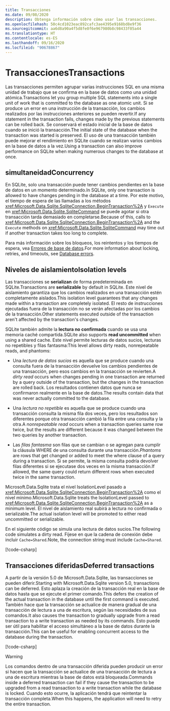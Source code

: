 ```yaml
---
title: Transacciones
ms.date: 09/08/2020
description: Obtenga información sobre cómo usar las transacciones.
ms.openlocfilehash: 50c4cd1023eac892cafc3ae4395e9168bd8e9f36
ms.sourcegitcommit: aa6d8a90a4f5d8fe0f6e967980b8c98433f05a44
ms.translationtype: HT
ms.contentlocale: es-ES
ms.lasthandoff: 09/16/2020
ms.locfileid: "90678867"
---
```

# <a name="transactions"></a><span data-ttu-id="3768a-103">Transacciones</span><span class="sxs-lookup"><span data-stu-id="3768a-103">Transactions</span></span>

<span data-ttu-id="3768a-104">Las transacciones permiten agrupar varias instrucciones SQL en una misma unidad de trabajo que se confirma en la base de datos como una unidad atómica.</span><span class="sxs-lookup"><span data-stu-id="3768a-104">Transactions let you group multiple SQL statements into a single unit of work that is committed to the database as one atomic unit.</span></span> <span data-ttu-id="3768a-105">Si se produce un error en una instrucción de la transacción, los cambios realizados por las instrucciones anteriores se pueden revertir.</span><span class="sxs-lookup"><span data-stu-id="3768a-105">If any statement in the transaction fails, changes made by the previous statements can be rolled back.</span></span> <span data-ttu-id="3768a-106">Se conservará el estado inicial de la base de datos cuando se inició la transacción.</span><span class="sxs-lookup"><span data-stu-id="3768a-106">The initial state of the database when the transaction was started is preserved.</span></span> <span data-ttu-id="3768a-107">El uso de una transacción también puede mejorar el rendimiento en SQLite cuando se realizan varios cambios en la base de datos a la vez.</span><span class="sxs-lookup"><span data-stu-id="3768a-107">Using a transaction can also improve performance on SQLite when making numerous changes to the database at once.</span></span>

## <a name="concurrency"></a><span data-ttu-id="3768a-108">simultaneidad</span><span class="sxs-lookup"><span data-stu-id="3768a-108">Concurrency</span></span>

<span data-ttu-id="3768a-109">En SQLite, solo una transacción puede tener cambios pendientes en la base de datos en un momento determinado.</span><span class="sxs-lookup"><span data-stu-id="3768a-109">In SQLite, only one transaction is allowed to have changes pending in the database at a time.</span></span> <span data-ttu-id="3768a-110">Por este motivo, el tiempo de espera de las llamadas a los métodos <xref:Microsoft.Data.Sqlite.SqliteConnection.BeginTransaction%2A> y `Execute` en <xref:Microsoft.Data.Sqlite.SqliteCommand> se puede agotar si otra transacción tarda demasiado en completarse.</span><span class="sxs-lookup"><span data-stu-id="3768a-110">Because of this, calls to <xref:Microsoft.Data.Sqlite.SqliteConnection.BeginTransaction%2A> and the `Execute` methods on <xref:Microsoft.Data.Sqlite.SqliteCommand> may time out if another transaction takes too long to complete.</span></span>

<span data-ttu-id="3768a-111">Para más información sobre los bloqueos, los reintentos y los tiempos de espera, vea [Errores de base de datos](database-errors.md).</span><span class="sxs-lookup"><span data-stu-id="3768a-111">For more information about locking, retries, and timeouts, see [Database errors](database-errors.md).</span></span>

## <a name="isolation-levels"></a><span data-ttu-id="3768a-112">Niveles de aislamiento</span><span class="sxs-lookup"><span data-stu-id="3768a-112">Isolation levels</span></span>

<span data-ttu-id="3768a-113">Las transacciones se **serializan** de forma predeterminada en SQLite.</span><span class="sxs-lookup"><span data-stu-id="3768a-113">Transactions are **serializable** by default in SQLite.</span></span> <span data-ttu-id="3768a-114">Este nivel de aislamiento garantiza que los cambios realizados en una transacción estén completamente aislados.</span><span class="sxs-lookup"><span data-stu-id="3768a-114">This isolation level guarantees that any changes made within a transaction are completely isolated.</span></span> <span data-ttu-id="3768a-115">El resto de instrucciones ejecutadas fuera de la transacción no se verán afectadas por los cambios de la transacción.</span><span class="sxs-lookup"><span data-stu-id="3768a-115">Other statements executed outside of the transaction aren't affected by the transaction's changes.</span></span>

<span data-ttu-id="3768a-116">SQLite también admite la **lectura no confirmada** cuando se usa una memoria caché compartida.</span><span class="sxs-lookup"><span data-stu-id="3768a-116">SQLite also supports **read uncommitted** when using a shared cache.</span></span> <span data-ttu-id="3768a-117">Este nivel permite lecturas de datos sucios, lecturas no repetibles y filas fantasma:</span><span class="sxs-lookup"><span data-stu-id="3768a-117">This level allows dirty reads, nonrepeatable reads, and phantoms:</span></span>

- <span data-ttu-id="3768a-118">Una *lectura de datos sucios* es aquella que se produce cuando una consulta fuera de la transacción devuelve los cambios pendientes de una transacción, pero esos cambios en la transacción se revierten.</span><span class="sxs-lookup"><span data-stu-id="3768a-118">A *dirty read* occurs when changes pending in one transaction are returned by a query outside of the transaction, but the changes in the transaction are rolled back.</span></span> <span data-ttu-id="3768a-119">Los resultados contienen datos que nunca se confirmaron realmente en la base de datos.</span><span class="sxs-lookup"><span data-stu-id="3768a-119">The results contain data that was never actually committed to the database.</span></span>

- <span data-ttu-id="3768a-120">Una *lectura no repetible* es aquella que se produce cuando una transacción consulta la misma fila dos veces, pero los resultados son diferentes porque otra transacción cambió la fila entre una consulta y la otra.</span><span class="sxs-lookup"><span data-stu-id="3768a-120">A *nonrepeatable read* occurs when a transaction queries same row twice, but the results are different because it was changed between the two queries by another transaction.</span></span>

- <span data-ttu-id="3768a-121">Las *filas fantasma* son filas que se cambian o se agregan para cumplir la cláusula WHERE de una consulta durante una transacción.</span><span class="sxs-lookup"><span data-stu-id="3768a-121">*Phantoms* are rows that get changed or added to meet the where clause of a query during a transaction.</span></span> <span data-ttu-id="3768a-122">Si se permite, la misma consulta podría devolver filas diferentes si se ejecutase dos veces en la misma transacción.</span><span class="sxs-lookup"><span data-stu-id="3768a-122">If allowed, the same query could return different rows when executed twice in the same transaction.</span></span>

<span data-ttu-id="3768a-123">Microsoft.Data.Sqlite trata el nivel IsolationLevel pasado a <xref:Microsoft.Data.Sqlite.SqliteConnection.BeginTransaction%2A> como el nivel mínimo.</span><span class="sxs-lookup"><span data-stu-id="3768a-123">Microsoft.Data.Sqlite treats the IsolationLevel passed to <xref:Microsoft.Data.Sqlite.SqliteConnection.BeginTransaction%2A> as a minimum level.</span></span> <span data-ttu-id="3768a-124">El nivel de aislamiento real subirá a lectura no confirmada o serializable.</span><span class="sxs-lookup"><span data-stu-id="3768a-124">The actual isolation level will be promoted to either read uncommitted or serializable.</span></span>

<span data-ttu-id="3768a-125">En el siguiente código se simula una lectura de datos sucios.</span><span class="sxs-lookup"><span data-stu-id="3768a-125">The following code simulates a dirty read.</span></span> <span data-ttu-id="3768a-126">Fíjese en que la cadena de conexión debe incluir `Cache=Shared`.</span><span class="sxs-lookup"><span data-stu-id="3768a-126">Note, the connection string must include `Cache=Shared`.</span></span>

[!code-csharp[](../../../../samples/snippets/standard/data/sqlite/DirtyReadSample/Program.cs?name=snippet_DirtyRead)]

## <a name="deferred-transactions"></a><span data-ttu-id="3768a-127">Transacciones diferidas</span><span class="sxs-lookup"><span data-stu-id="3768a-127">Deferred transactions</span></span>

<span data-ttu-id="3768a-128">A partir de la versión 5.0 de Microsoft.Data.Sqlite, las transacciones se pueden diferir.</span><span class="sxs-lookup"><span data-stu-id="3768a-128">Starting with Microsoft.Data.Sqlite version 5.0, transactions can be deferred.</span></span> <span data-ttu-id="3768a-129">Esto aplaza la creación de la transacción real en la base de datos hasta que se ejecute el primer comando.</span><span class="sxs-lookup"><span data-stu-id="3768a-129">This defers the creation of the actual transaction in the database until the first command is executed.</span></span> <span data-ttu-id="3768a-130">También hace que la transacción se actualice de manera gradual de una transacción de lectura a una de escritura, según las necesidades de sus comandos.</span><span class="sxs-lookup"><span data-stu-id="3768a-130">It also causes the transaction to gradually upgrade from a read transaction to a write transaction as needed by its commands.</span></span> <span data-ttu-id="3768a-131">Esto puede ser útil para habilitar el acceso simultáneo a la base de datos durante la transacción.</span><span class="sxs-lookup"><span data-stu-id="3768a-131">This can be useful for enabling concurrent access to the database during the transaction.</span></span>

[!code-csharp[](../../../../samples/snippets/standard/data/sqlite/DeferredTransactionSample/Program.cs?name=snippet_DeferredTransaction)]

> [!WARNING]
> <span data-ttu-id="3768a-132">Los comandos dentro de una transacción diferida pueden producir un error si hacen que la transacción se actualice de una transacción de lectura a una de escritura mientras la base de datos está bloqueada.</span><span class="sxs-lookup"><span data-stu-id="3768a-132">Commands inside a deferred transaction can fail if they cause the transaction to be upgraded from a read transaction to a write transaction while the database is locked.</span></span> <span data-ttu-id="3768a-133">Cuando esto ocurre, la aplicación tendrá que reintentar la transacción completa.</span><span class="sxs-lookup"><span data-stu-id="3768a-133">When this happens, the application will need to retry the entire transaction.</span></span>
